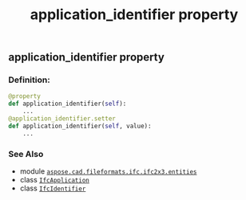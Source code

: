 ﻿---
title: application_identifier property
second_title: Aspose.CAD for Python via .NET API References
description: 
type: docs
weight: 50
url: /python-net/aspose.cad.fileformats.ifc.ifc2x3.entities/ifcapplication/application_identifier/
is_root: false
---

## application_identifier property

### Definition:
```python
@property
def application_identifier(self):
    ...
@application_identifier.setter
def application_identifier(self, value):
    ...
```

### See Also
* module [`aspose.cad.fileformats.ifc.ifc2x3.entities`](../../)
* class [`IfcApplication`](/cad/python-net/aspose.cad.fileformats.ifc.ifc2x3.entities/ifcapplication)
* class [`IfcIdentifier`](/cad/python-net/aspose.cad.fileformats.ifc.ifc2x3.types/ifcidentifier)
